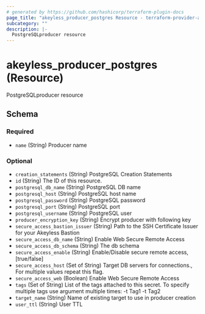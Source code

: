 ```yaml
---
# generated by https://github.com/hashicorp/terraform-plugin-docs
page_title: "akeyless_producer_postgres Resource - terraform-provider-akeyless"
subcategory: ""
description: |-
  PostgreSQLproducer resource
---
```


# akeyless_producer_postgres (Resource)

PostgreSQLproducer resource



<!-- schema generated by tfplugindocs -->
## Schema

### Required

- `name` (String) Producer name

### Optional

- `creation_statements` (String) PostgreSQL Creation Statements
- `id` (String) The ID of this resource.
- `postgresql_db_name` (String) PostgreSQL DB name
- `postgresql_host` (String) PostgreSQL host name
- `postgresql_password` (String) PostgreSQL password
- `postgresql_port` (String) PostgreSQL port
- `postgresql_username` (String) PostgreSQL user
- `producer_encryption_key` (String) Encrypt producer with following key
- `secure_access_bastion_issuer` (String) Path to the SSH Certificate Issuer for your Akeyless Bastion
- `secure_access_db_name` (String) Enable Web Secure Remote Access
- `secure_access_db_schema` (String) The db schema
- `secure_access_enable` (String) Enable/Disable secure remote access, [true/false]
- `secure_access_host` (Set of String) Target DB servers for connections., For multiple values repeat this flag.
- `secure_access_web` (Boolean) Enable Web Secure Remote Access
- `tags` (Set of String) List of the tags attached to this secret. To specify multiple tags use argument multiple times: -t Tag1 -t Tag2
- `target_name` (String) Name of existing target to use in producer creation
- `user_ttl` (String) User TTL


